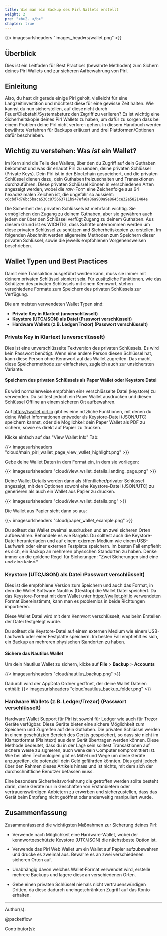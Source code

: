 ```yaml
---
title: Wie man ein Backup des Pirl Wallets erstellt
weight: 2
pre: "<b>2. </b>"
chapter: true
---
```

{{< imagesurlsheaders "images_headers/wallet.png"  >}}

## Überblick

Dies ist ein Leitfaden für Best Practices (bewährte Methoden) zum Sichern deines Pirl Wallets und zur sicheren Aufbewahrung von Pirl.

## Einleitung

Also, du hast dir gerade einige Pirl geholt, vielleicht für eine Langzeitinvestition und möchtest diese für eine gewisse Zeit halten. Wie kannst du nun sicherstellen, auf diese nicht durch Feuer/Diebstahl/Systemabsturz den Zugriff zu verlieren?
Es ist wichtig eine Sicherheitskopie deines Pirl Wallets zu haben, um dafür zu sorgen dass bei einem Problem deine Pirl nicht verloren gehen. In diesem Handbuch werden bewährte Verfahren für Backups erläutert und drei Plattformen/Optionen dafür beschrieben.

## Wichtig zu verstehen: Was *ist* ein Wallet?

Im Kern sind die Teile des Wallets, über den du Zugriff auf dein Guthaben bekommst und was dir erlaubt Pirl zu senden, deine privaten Schlüssel (Private Keys). Dein Pirl ist in der Blockchain gespeichert, und die privaten Schlüssel dienen dazu, dein Guthaben freizuschalten und Transaktionen durchzuführen. Diese privaten Schlüssel können in verschiedenen Arten angezeigt werden, wobei die *raw*-Form eine Zeichenfolge aus 64 hexadezimalen Zeichen ist, die ungefähr so aussieht:
```c6cbd7d76bc5baca530c875663711b947efa6a86a900a9e8645ce32e5821484e```

Die Sicherheit des privaten Schlüssels ist mehrfach wichtig. Sie ermöglichen den Zugang zu deinem Guthaben, aber sie gewähren auch jedem der über den Schlüssel verfügt Zugang zu deinem Guthaben. Aus diesem Grund ist es WICHTIG, dass Schritte unternommen werden um diese privaten Schlüssel zu schützen und Sicherheitskopien zu erstellen.
Im folgenden Abschnitt werden allgemeine Methoden zum Speichern dieser privaten Schlüssel, sowie die jeweils empfohlenen Vorgehensweisen beschrieben.

## Wallet Typen und Best Practices

Damit eine Transaktion ausgeführt werden kann, muss sie immer mit deinem privaten Schlüssel signiert sein. Für zusätzliche Funktionen, wie das Schützen des privaten Schlüssels mit einem Kennwort, stehen verschiedene Formate zum Speichern des privaten Schlüssels zur Verfügung.

Die am meisten verwendeten Wallet Typen sind:

 * **Private Key in Klartext (unverschlüsselt)**
 * **Keystore (UTC/JSON) als Datei (Passwort verschlüsselt)**
 * **Hardware Wallets (z.B. Ledger/Trezor) (Passwort verschlüsselt)**

### Private Key in Klartext (unverschlüsselt)

Dies ist eine unverschlüsselte Textversion des privaten Schlüssels. Es wird kein Passwort benötigt.
Wenn eine andere Person diesen Schlüssel hat, kann diese Person ohne Kennwort auf das Wallet zugreifen.
Das macht diese Speichermethode zur einfachsten, zugleich auch zur unsichersten Variante.

#### Speichern des privaten Schlüssels als Paper Wallet oder Keystore Datei

Es wird normalerweise empfohlen eine verschlüsselte Datei (keystore) zu verwenden. Du solltest jedoch ein Paper Wallet ausdrucken und diesen Schlüssel Offline an einem sicheren Ort aufbewahren.

Auf https://wallet.pirl.io gibt es eine nützliche Funktionen, mit denen du deine Wallet Informationen entweder als Keystore-Datei (JSON/UTC) speichern kannst, oder die Möglichkeit dein Paper Wallet als PDF zu sichern, sowie es direkt auf Papier zu drucken.

Klicke einfach auf das "View Wallet Info" Tab:

{{< imagesurlsheaders "cloud/main_pirl_wallet_page_view_wallet_highlight.png" >}}

Gebe deine Wallet Daten in dem Format ein, in dem sie vorliegen:

{{< imagesurlsheaders "cloud/view_wallet_details_landing_page.png" >}}

Deine Wallet Details werden dann als öffentlicher/privater Schlüssel angezeigt, mit den Optionen sowohl eine Keystore-Datei (JSON/UTC) zu generieren als auch ein Wallet aus Papier zu drucken.

{{< imagesurlsheaders "cloud/view_wallet_details.png" >}}

Die Wallet aus Papier sieht dann so aus:

{{< imagesurlsheaders "cloud/paper_wallet_example.png" >}}

Du solltest das Wallet zweimal ausdrucken und an zwei sicheren Orten aufbewahren. Behandele es wie Bargeld. 
Du solltest auch die Keystore-Datei herunterladen und auf einem externen Medium wie einem USB-Laufwerk oder einer externen Festplatte speichern. Im besten Fall empfiehlt es sich, ein Backup an mehreren physischen Standorten zu haben.
Denke immer an die goldene Regel für Sicherungen: "Zwei Sicherungen sind eine und eine keine."

### Keystore (UTC/JSON) als Datei (Passwort verschlüsselt)

Dies ist die empfohlene Version zum Speichern und auch das Format, in dem die Wallet Software Nautilus (Desktop) die Wallet Datei speichert.
Da das Keystore-Format mit dem Wallet unter https://wallet.pirl.io verwendeten Format übereinstimmt, kann man es problemlos in beide Richtungen importieren.

Diese Wallet Datei wird mit dem Kennwort verschlüsselt, was beim Erstellen der Datei festgelegt wurde.

Du solltest die Keystore-Datei auf einem externen Medium wie einem USB-Laufwerk oder einer Festplatte speichern. Im besten Fall empfiehlt es sich, ein Backup an mehreren physischen Standorten zu haben.

#### Sichere das Nautilus Wallet

Um dein Nautilus Wallet zu sichern, klicke auf **File** > **Backup** > **Accounts**

{{< imagesurlsheaders "cloud/nautilus_backup.png" >}}

Dadurch wird der AppData Ordner geöffnet, der deine Wallet Dateien enthält:
{{< imagesurlsheaders "cloud/nautilus_backup_folder.png" >}}

### Hardware Wallets (z.B. Ledger/Trezor) (Passwort verschlüsselt)

Hardware Wallet Support für Pirl ist sowohl für Ledger wie auch für Trezor Geräte verfügbar.
Diese Geräte bieten eine sichere Möglichkeit zum Speichern und Zugreifen auf dein Guthaben. Die privaten Schlüssel werden in einem geschützten Bereich des Geräts gespeichert, so dass sie nicht im Klartextformat (Plaintext) aus dem Gerät übertragen werden können.
Diese Methode bedeutet, dass du in der Lage sein solltest Transaktionen auf sichere Weise zu signieren, auch wenn dein Computer kompromittiert ist.
Wie bei allen Technologien gibt es Mittel und Wege um diese Geräte anzugreifen, die potenziell dein Geld gefährden könnten. Dies geht jedoch über den Rahmen dieses Artikels hinaus und ist nichts, mit dem sich der durchschnittliche Benutzer befassen muss.

Eine besondere Sicherheitsvorkehrung die getroffen werden sollte besteht darin, diese Geräte nur in Geschäften von Erstanbietern oder vertrauenswürdigen Anbietern zu erwerben und sicherzustellen, dass das Gerät beim Empfang nicht geöffnet oder anderweitig manipuliert wurde.

## Zusammenfassung

Zusammenfassend die wichtigsten Maßnahmen zur Sicherung deines Pirl:

 * Verwende nach Möglichkeit eine Hardware-Wallet, wobei der kennwortgeschützte Keystore (UTC/JSON) die nächstbeste Option ist.

 * Verwende das Pirl Web Wallet um ein Wallet auf Papier aufzubewahren und drucke es zweimal aus. Bewahre es an zwei verschiedenen sicheren Orten auf.

 * Unabhängig davon welches Wallet-Format verwendet wird, erstelle mehrere Backups und lagere diese an verschiedenen Orten.
 * Gebe einen privaten Schlüssel niemals nicht vertrauenswürdigen Dritten, da diese dadurch uneingeschränkten Zugriff auf das Konto erhalten.

---
Author(s):

@packetflow

Contributor(s):  
